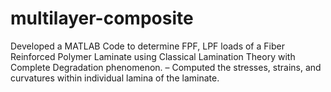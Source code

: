 # multilayer-composite
Developed a MATLAB Code to determine FPF, LPF loads of a Fiber Reinforced Polymer Laminate using Classical Lamination Theory with Complete Degradation phenomenon. – Computed the stresses, strains, and curvatures within individual lamina of the laminate.
